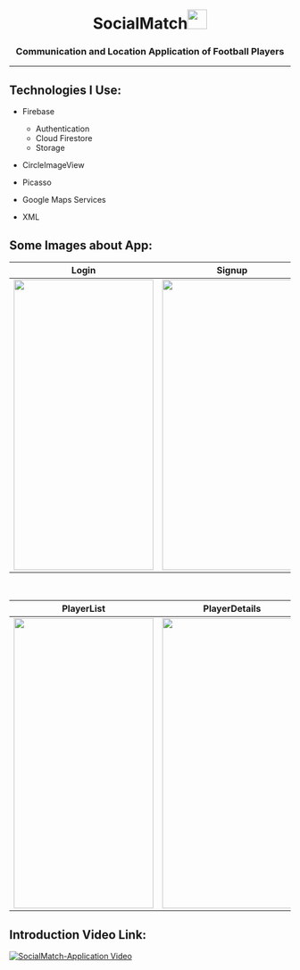 <h1 align="center">SocialMatch<img src="https://media.giphy.com/media/eUvDjeBbgw5vce0Nz1/giphy.gif" width="35px" height="35px"> </h1>



<h3 align="center">Communication and Location Application of Football Players</h3>


<hr></hr>


<h2 align="left">Technologies I Use:</h2>

-  Firebase

    -  Authentication
    -  Cloud Firestore
    -  Storage

- CircleImageView

- Picasso

- Google Maps Services

- XML


<!-- Languages and Tools -->
<h2 align="left">Some Images about App:</h2>


| Login  | Signup | Profile |
| ----- | ------------ | ------------ |
|<img src="https://i.ibb.co/NKhTFPH/Login-Activity.png" width="250" height="520"/>|<img src="https://i.ibb.co/7SbkDnC/Info-Fragment.png" width="250" height="520"/>|<img src="https://i.ibb.co/3rDmmr3/Profile-Activity.png" width="250" height="520"/>

</br>

| PlayerList  | PlayerDetails | Maps |
| ----- | ------------ | ------------ |
|<img src="https://i.ibb.co/nC19cPP/Playerlist.png" width="250" height="520"/>|<img src="https://i.ibb.co/6m1WM5Z/Player-Details.png" width="250" height="520"/>|<img src="https://i.ibb.co/MGSfyLC/Maps-Fragment.png" width="250" height="520"/>


<h2 align="left">Introduction Video Link:</h2>


[![SocialMatch-Application Video](https://i.ibb.co/QdgCc4M/tan-t-m.png)](https://www.youtube.com/watch?v=ZtLP-4F1WGA)
